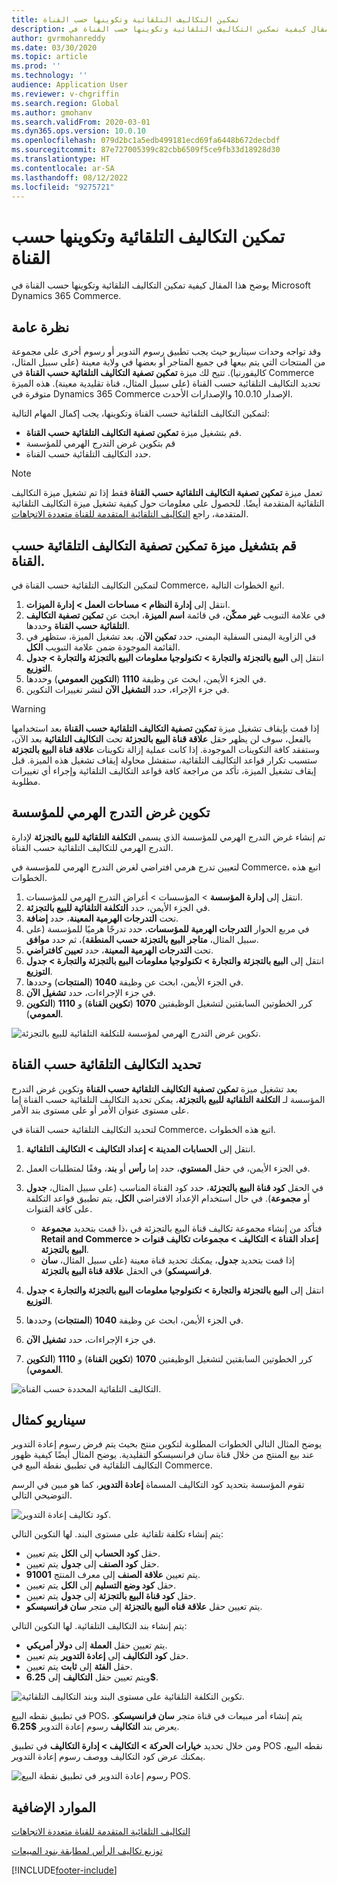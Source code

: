 ```yaml
---
title: تمكين التكاليف التلقائية وتكوينها حسب القناة
description: يوضح هذا المقال كيفية تمكين التكاليف التلقائية وتكوينها حسب القناة في Microsoft Dynamics 365 Commerce.
author: gvrmohanreddy
ms.date: 03/30/2020
ms.topic: article
ms.prod: ''
ms.technology: ''
audience: Application User
ms.reviewer: v-chgriffin
ms.search.region: Global
ms.author: gmohanv
ms.search.validFrom: 2020-03-01
ms.dyn365.ops.version: 10.0.10
ms.openlocfilehash: 079d2bc1a5edb499181ecd69fa6448b672decbdf
ms.sourcegitcommit: 87e727005399c82cbb6509f5ce9fb33d18928d30
ms.translationtype: HT
ms.contentlocale: ar-SA
ms.lasthandoff: 08/12/2022
ms.locfileid: "9275721"
---
```

# <a name="enable-and-configure-auto-charges-by-channel"></a>تمكين التكاليف التلقائية وتكوينها حسب القناة

يوضح هذا المقال كيفية تمكين التكاليف التلقائية وتكوينها حسب القناة في Microsoft Dynamics 365 Commerce.

## <a name="overview"></a>نظرة عامة

وقد تواجه وحدات سيناريو حيث يجب تطبيق رسوم التدوير أو رسوم أخرى على مجموعة من المنتجات التي يتم بيعها في جميع المتاجر أو بعضها في ولاية معينة (على سبيل المثال، كاليفورنيا). تتيح لك ميزة **تمكين تصفية التكاليف التلقائية حسب القناة** في Commerce تحديد التكاليف التلقائية حسب القناة (على سبيل المثال، قناة تقليدية معينة). هذه الميزة متوفرة في Dynamics 365 Commerce الإصدار 10.0.10 والإصدارات الأحدث.

لتمكين التكاليف التلقائية حسب القناة وتكوينها، يجب إكمال المهام التالية:

- قم بتشغيل ميزة **تمكين تصفية التكاليف التلقائية حسب القناة**.
- قم بتكوين غرض التدرج الهرمي للمؤسسة
- حدد التكاليف التلقائية حسب القناة.

> [!NOTE]
> تعمل ميزة **تمكين تصفية التكاليف التلقائية حسب القناة** فقط إذا تم تشغيل ميزة التكاليف التلقائية المتقدمة أيضًا. للحصول على معلومات حول كيفية تشغيل ميزة التكاليف التلقائية المتقدمة، راجع [التكاليف التلقائية المتقدمة ‬للقناة متعددة الاتجاهات](omni-auto-charges.md).

## <a name="turn-on-the-enable-filter-auto-charges-by-channel-feature"></a>قم بتشغيل ميزة تمكين تصفية التكاليف التلقائية حسب القناة.

لتمكين التكاليف التلقائية حسب القناة في Commerce، اتبع الخطوات التالية.

1. انتقل إلى **إدارة النظام \> مساحات العمل \> إدارة الميزات**.
1. في علامة التبويب **غير ممكّن**، في قائمة **اسم الميزة**، ابحث عن **تمكين تصفية التكاليف التلقائية حسب القناة** وحددها.
1. في الزاوية اليمنى السفلية اليمنى، حدد **تمكين الآن**. بعد تشغيل الميزة، ستظهر في القائمة الموجودة ضمن علامة التبويب **الكل**.
1. انتقل إلى **البيع بالتجزئة والتجارة \> تكنولوجيا معلومات البيع بالتجزئة والتجارة \> جدول التوزيع**.
1. في الجزء الأيمن، ابحث عن وظيفة **1110** (**التكوين العمومي**) وحددها.
1. في جزء الإجراء، حدد **التشغيل الآن** لنشر تغييرات التكوين.

> [!WARNING]
> إذا قمت بإيقاف تشغيل ميزة **تمكين تصفية التكاليف التلقائية حسب القناة** بعد استخدامها بالفعل، سوف لن يظهر حقل **علاقة قناة البيع بالتجزئة** تحت **التكاليف التلقائية** بعد الآن، وستفقد كافة التكوينات الموجودة. إذا كانت عملية إزالة تكوينات **علاقة قناة البيع بالتجزئة** ستسبب تكرار قواعد التكاليف التلقائية، ستفشل محاولة إيقاف تشغيل هذه الميزة. قبل إيقاف تشغيل الميزة، تأكد من مراجعة كافة قواعد التكاليف التلقائية وإجراء أي تغييرات مطلوبة.

## <a name="configure-the-organization-hierarchy-purpose"></a>تكوين غرض التدرج الهرمي للمؤسسة

تم إنشاء غرض التدرج الهرمي للمؤسسة الذي يسمى **التكلفة التلقائية للبيع بالتجزئة** لإدارة التدرج الهرمي للتكاليف التلقائية حسب القناة.

لتعيين تدرج هرمي افتراضي لغرض التدرج الهرمي للمؤسسة في Commerce، اتبع هذه الخطوات.
        
1. انتقل إلى **إدارة المؤسسة** \> المؤسسات \> أغراض التدرج الهرمي للمؤسسات.
1. في الجزء الأيمن، حدد **التكلفة التلقائية للبيع بالتجزئة**.
1. تحت **التدرجات الهرمية المعينة**، حدد **إضافة**.
1. في مربع الحوار **التدرجات الهرمية للمؤسسات**، حدد تدرجًا هرميًا للمؤسسة (على سبيل المثال، **متاجر البيع بالتجزئة حسب المنطقة**)، ثم حدد **موافق**.
1. تحت **التدرجات الهرمية المعينة**، حدد **تعيين كافتراضي**.
1. انتقل إلى **البيع بالتجزئة والتجارة \> تكنولوجيا معلومات البيع بالتجزئة والتجارة \> جدول التوزيع**.
1. في الجزء الأيمن، ابحث عن وظيفة **1040** (**المنتجات**) وحددها.
1. في جزء الإجراءات، حدد **تشغيل الآن**.
1. كرر الخطوتين السابقتين لتشغيل الوظيفتين **1070** (**تكوين القناة**) و **1110** (**التكوين العمومي**).

![تكوين غرض التدرج الهرمي لمؤسسة للتكلفة التلقائية للبيع بالتجزئة.](media/Auto-charges-org-hierarchy-purpose.png)

## <a name="define-auto-charges-by-channel"></a>تحديد التكاليف التلقائية حسب القناة

بعد تشغيل ميزة **تمكين تصفية التكاليف التلقائية حسب القناة** وتكوين غرض التدرج المؤسسة لـ **التكلفة التلقائية للبيع بالتجزئة**، يمكن تحديد التكاليف التلقائية حسب القناة إما على مستوى عنوان الأمر أو على مستوى بند الأمر.

لتحديد التكاليف التلقائية حسب القناة في Commerce، اتبع هذه الخطوات.

1. انتقل إلى **الحسابات المدينة \> إعداد التكاليف \> التكاليف التلقائية**.
1. في الجزء الأيمن، في حقل **المستوي**، حدد إما **رأس** أو **بند**، وفقًا لمتطلبات العمل.
1. في الحقل **كود قناة البيع بالتجزئة**، حدد كود القناة المناسب (على سبيل المثال، **جدول** أو **مجموعة**). في حال استخدام الإعداد الافتراضي **الكل**، يتم تطبيق قواعد التكلفة على كافة القنوات.

    - ذا قمت بتحديد **مجموعة‏‎**، فتأكد من إنشاء مجموعة تكاليف قناة البيع بالتجزئة في **Retail and Commerce \> إعداد القناة \> التكاليف \> مجموعات تكاليف قنوات البيع بالتجزئة**.
    - إذا قمت بتحديد **جدول**، يمكنك تحديد قناة معينة (على سبيل المثال، **سان فرانسيسكو**) في الحقل **علاقة قناة البيع بالتجزئة**.

1. انتقل إلى **البيع بالتجزئة والتجارة \> تكنولوجيا معلومات البيع بالتجزئة والتجارة \> جدول التوزيع**.
1. في الجزء الأيمن، ابحث عن وظيفة **1040** (**المنتجات**) وحددها.
1. في جزء الإجراءات، حدد **تشغيل الآن**.
1. كرر الخطوتين السابقتين لتشغيل الوظيفتين **1070** (**تكوين القناة**) و **1110** (**التكوين العمومي**).
    
![التكاليف التلقائية المحددة حسب القناة.](media/Auto-charges-line-charge-by-channel.png)

## <a name="example-scenario"></a>سيناريو كمثال

يوضح المثال التالي الخطوات المطلوبة لتكوين منتج بحيث يتم فرض رسوم إعادة التدوير عند بيع المنتج من خلال قناة سان فرانسيسكو التقليدية. يوضح المثال أيضًا كيفية ظهور التكاليف التلقائية في تطبيق نقطة البيع في Commerce.

تقوم المؤسسة بتحديد كود التكاليف المسماة **إعادة التدوير**، كما هو مبين في الرسم التوضيحي التالي.

![كود تكاليف إعادة التدوير.](media/Auto-charges-charge-code.png)

يتم إنشاء تكلفة تلقائية على مستوى البند. لها التكوين التالي:

- يتم تعيين‏‎ حقل **كود الحساب** إلى **الكل**.
- يتم تعيين‏‎ حقل **كود الصنف** إلى **جدول**.
- يتم تعيين **علاقة الصنف** إلى معرف المنتج **91001**.
- يتم تعيين‏‎ حقل **كود وضع التسليم** إلى **الكل**.
- يتم تعيين‏‎ حقل **كود قناة البيع بالتجزئة** إلى **جدول**.
- يتم تعيين حقل **علاقة قناه البيع بالتجزئة** إلى متجر  **سان فرانسيسكو**.

يتم إنشاء بند التكاليف التلقائية. لها التكوين التالي:

- يتم تعيين حقل **العملة** إلى **دولار أمريكي**.
- يتم تعيين‏‎ حقل **كود التكاليف** إلى **إعادة التدوير**.
- يتم تعيين‏‎ حقل **الفئة** إلى **ثابت**.
- ويتم تعيين حقل **التكاليف** إلى **6.25$**.

![تكوين التكلفة التلقائية على مستوى البند وبند التكاليف التلقائية.](media/Auto-charges-recyclingfee-line-fee.png)

في تطبيق نقطه البيع POS، يتم إنشاء أمر مبيعات في قناة متجر **سان فرانسيسكو**. يعرض بند **التكاليف** رسوم إعادة التدوير **$6.25**.

ومن خلال تحديد **خيارات الحركة \> التكاليف \> إدارة التكاليف** في تطبيق POS نقطه البيع، يمكنك عرض كود التكاليف ووصف رسوم إعادة التدوير.

![رسوم إعادة التدوير في تطبيق نقطة البيع POS.](media/pos-auto-charges-recyclingfee-line-fee.png)

## <a name="additional-resources"></a>الموارد الإضافية

[التكاليف التلقائية المتقدمة ‬للقناة متعددة الاتجاهات](omni-auto-charges.md)

[توزيع تكاليف الرأس لمطابقة بنود المبيعات](pro-rate-charges-matching-lines.md)


[!INCLUDE[footer-include](../includes/footer-banner.md)]
